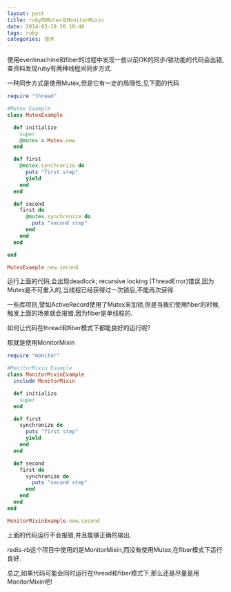```yaml
---
layout: post
title: ruby的Mutex与MonitorMixin
date: 2014-03-18 20:10:40
tags: ruby
categories: 技术
---
```


使用eventmachine和fiber的过程中发现一些以前OK的同步/锁功能的代码会出错,查资料发现ruby有两种线程间同步方式.

<!-- more -->
一种同步方式是使用Mutex,但是它有一定的局限性,见下面的代码

```ruby
require "thread"

#Mutex Example
class MutexExample

  def initialize
    super
    @mutex = Mutex.new
  end

  def first
    @mutex.synchronize do
      puts "first step"
      yield
    end
  end

  def second
    first do
      @mutex.synchronize do
        puts "second step"
      end
    end
  end

end

MutexExample.new.second
```

运行上面的代码,会出现deadlock; recursive locking (ThreadError)错误,因为Mutex是不可重入的,当线程已经获得过一次锁后,不能再次获得.

一些库项目,譬如ActiveRecord使用了Mutex来加锁,但是当我们使用fiber的时候,触发上面的场景就会报错,因为fiber是单线程的.

如何让代码在thread和fiber模式下都能良好的运行呢?

那就是使用MonitorMixin

```ruby
require "monitor"

#MonitorMixin Example
class MonitorMixinExample
  include MonitorMixin

  def initialize
    super
  end

  def first
    synchronize do
      puts "first step"
      yield
    end
  end

  def second
    first do
      synchronize do
        puts "second step"
      end
    end
  end
end

MonitorMixinExample.new.second
```
上面的代码运行不会报错,并且能够正确的输出.

redis-rb这个项目中使用的是MonitorMixin,而没有使用Mutex,在fiber模式下运行良好.

总之,如果代码可能会同时运行在thread和fiber模式下,那么还是尽量是用MonitorMixin吧!